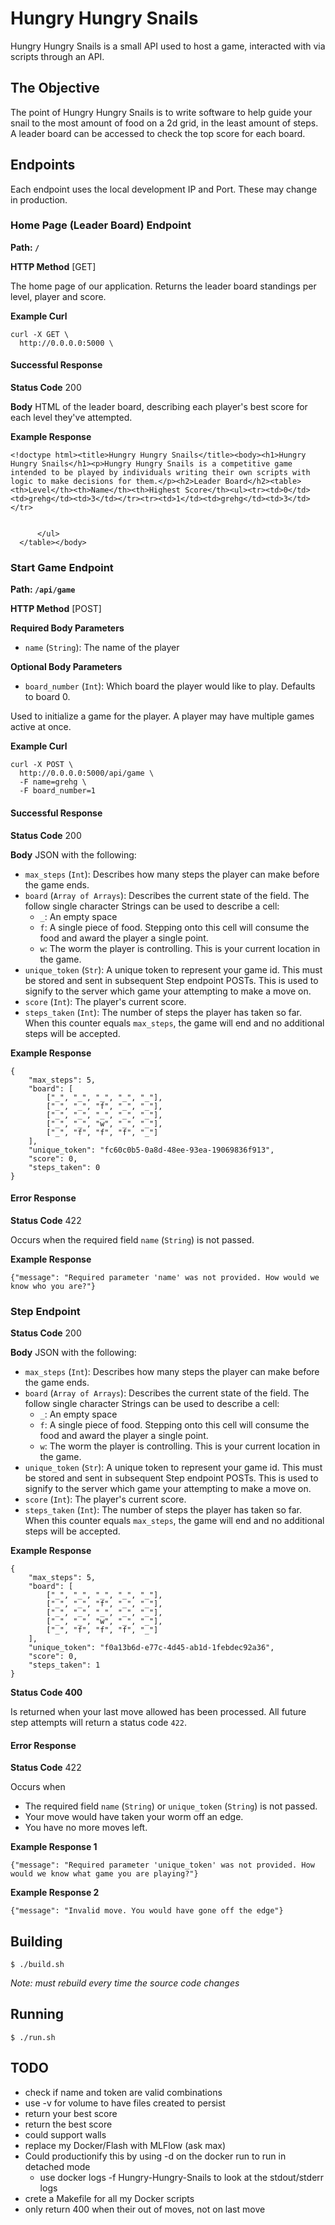 # Hungry Hungry Snails

Hungry Hungry Snails is a small API used to host a game, interacted with via scripts through an API.

## The Objective

The point of Hungry Hungry Snails is to write software to help guide your snail to the most amount of food on a 2d grid, in the least amount of steps. A leader board can be accessed to check the top score for each board.

## Endpoints

Each endpoint uses the local development IP and Port. These may change in production.

### Home Page (Leader Board) Endpoint

**Path: `/`**

**HTTP Method** [GET]

The home page of our application. Returns the leader board standings per level, player and score.

**Example Curl**

```
curl -X GET \
  http://0.0.0.0:5000 \
```

#### Successful Response

**Status Code** 200

**Body** HTML of the leader board, describing each player's best score for each level they've attempted.

**Example Response**

```
<!doctype html><title>Hungry Hungry Snails</title><body><h1>Hungry Hungry Snails</h1><p>Hungry Hungry Snails is a competitive game intended to be played by individuals writing their own scripts with logic to make decisions for them.</p><h2>Leader Board</h2><table><th>Level</th><th>Name</th><th>Highest Score</th><ul><tr><td>0</td><td>grehg</td><td>3</td></tr><tr><td>1</td><td>grehg</td><td>3</td></tr>
          
        
      </ul>
  </table></body>
```

### Start Game Endpoint

**Path: `/api/game`**

**HTTP Method** [POST]

**Required Body Parameters**

- `name` (`String`): The name of the player

**Optional Body Parameters**

- `board_number` (`Int`): Which board the player would like to play. Defaults to board 0.

Used to initialize a game for the player. A player may have multiple games active at once.

**Example Curl**

```
curl -X POST \
  http://0.0.0.0:5000/api/game \
  -F name=grehg \
  -F board_number=1
```

#### Successful Response

**Status Code** 200

**Body** JSON with the following:

- `max_steps` (`Int`): Describes how many steps the player can make before the game ends.
- `board` (`Array of Arrays`): Describes the current state of the field. The follow single character Strings can be used to describe a cell:
  - `_`: An empty space
  - `f`: A single piece of food. Stepping onto this cell will consume the food and award the player a single point.
  - `w`: The worm the player is controlling. This is your current location in the game.
- `unique_token` (`Str`): A unique token to represent your game id. This must be stored and sent in subsequent Step endpoint POSTs. This is used to signify to the server which game your attempting to make a move on.
- `score` (`Int`): The player's current score.
- `steps_taken` (`Int`): The number of steps the player has taken so far. When this counter equals `max_steps`, the game will end and no additional steps will be accepted.

**Example Response**

```
{
    "max_steps": 5,
    "board": [
        ["_", "_", "_", "_", "_"],
        ["_", "_", "f", "_", "_"],
        ["_", "_", "_", "_", "_"],
        ["_", "_", "w", "_", "_"],
        ["_", "f", "f", "f", "_"]
    ],
    "unique_token": "fc60c0b5-0a8d-48ee-93ea-19069836f913",
    "score": 0,
    "steps_taken": 0
}
```

#### Error Response

**Status Code** 422

Occurs when the required field `name` (`String`) is not passed.

**Example Response**

```
{"message": "Required parameter 'name' was not provided. How would we know who you are?"}
```

### Step Endpoint

**Status Code** 200

**Body** JSON with the following:

- `max_steps` (`Int`): Describes how many steps the player can make before the game ends.
- `board` (`Array of Arrays`): Describes the current state of the field. The follow single character Strings can be used to describe a cell:
  - `_`: An empty space
  - `f`: A single piece of food. Stepping onto this cell will consume the food and award the player a single point.
  - `w`: The worm the player is controlling. This is your current location in the game.
- `unique_token` (`Str`): A unique token to represent your game id. This must be stored and sent in subsequent Step endpoint POSTs. This is used to signify to the server which game your attempting to make a move on.
- `score` (`Int`): The player's current score.
- `steps_taken` (`Int`): The number of steps the player has taken so far. When this counter equals `max_steps`, the game will end and no additional steps will be accepted.

**Example Response**

```
{
    "max_steps": 5,
    "board": [
        ["_", "_", "_", "_", "_"],
        ["_", "_", "f", "_", "_"],
        ["_", "_", "_", "_", "_"],
        ["_", "_", "w", "_", "_"],
        ["_", "f", "f", "f", "_"]
    ],
    "unique_token": "f0a13b6d-e77c-4d45-ab1d-1febdec92a36",
    "score": 0,
    "steps_taken": 1
}
```

**Status Code 400**

Is returned when your last move allowed has been processed. All future step attempts will return a status code `422`.

#### Error Response

**Status Code** 422

Occurs when 

- The required field `name` (`String`) or `unique_token` (`String`) is not passed.
- Your move would have taken your worm off an edge.
- You have no more moves left.

**Example Response 1**

```
{"message": "Required parameter 'unique_token' was not provided. How would we know what game you are playing?"}
```

**Example Response 2**

```
{"message": "Invalid move. You would have gone off the edge"}
```

## Building

`$ ./build.sh`

*Note: must rebuild every time the source code changes*

## Running

`$ ./run.sh`

## TODO

- check if name and token are valid combinations
- use -v for volume to have files created to persist
- return your best score
- return the best score
- could support walls
- replace my Docker/Flash with MLFlow (ask max)
- Could productionify this by using -d on the docker run to run in detached mode
  - use docker logs -f Hungry-Hungry-Snails to look at the stdout/stderr logs
- crete a Makefile for all my Docker scripts
- only return 400 when their out of moves, not on last move